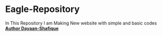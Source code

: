 # Eagle-Repository
In This Repository I am Making New website with simple and basic codes 
<br>
<b><u>Author Dayaan-Shafique</b></u>
